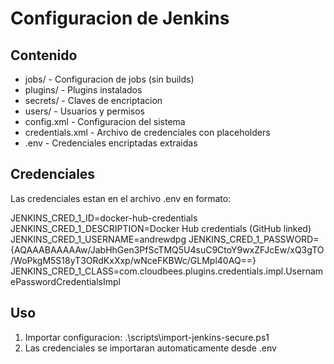 ﻿# Configuracion de Jenkins


## Contenido

- jobs/ - Configuracion de jobs (sin builds)
- plugins/ - Plugins instalados
- secrets/ - Claves de encriptacion
- users/ - Usuarios y permisos
- config.xml - Configuracion del sistema
- credentials.xml - Archivo de credenciales con placeholders
- .env - Credenciales encriptadas extraidas

## Credenciales

Las credenciales estan en el archivo .env en formato:

JENKINS_CRED_1_ID=docker-hub-credentials
JENKINS_CRED_1_DESCRIPTION=Docker Hub credentials (GitHub linked)
JENKINS_CRED_1_USERNAME=andrewdpg
JENKINS_CRED_1_PASSWORD={AQAAABAAAAAw/JabHhGen3PfScTMQ5U4suC9CtoY9wxZFJcEw/xQ3gTO/WoPkgM5S18yT3ORdKxXxp/wNceFKBWc/GLMpl40AQ==}
JENKINS_CRED_1_CLASS=com.cloudbees.plugins.credentials.impl.UsernamePasswordCredentialsImpl

## Uso

1. Importar configuracion: .\scripts\import-jenkins-secure.ps1
2. Las credenciales se importaran automaticamente desde .env
